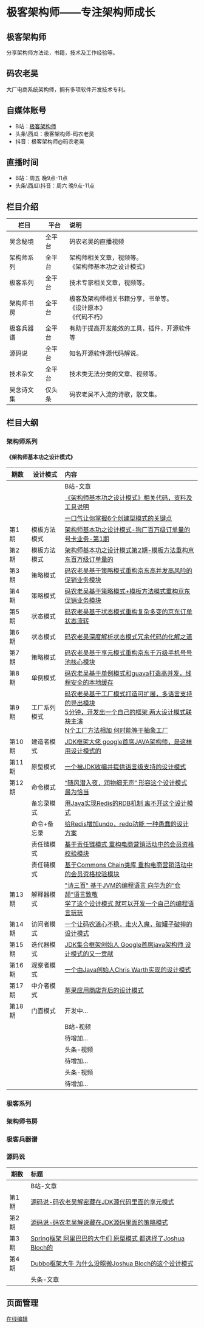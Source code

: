 # 极客架构师——专注架构师成长
## 极客架构师
分享架构师方法论，书籍，技术及工作经验等。
## 码农老吴
大厂电商系统架构师，拥有多项软件开发技术专利。
## 自媒体账号
- B站：[极客架构师](https://space.bilibili.com/1135139396)
- 头条\西瓜：极客架构师-码农老吴
- 抖音：极客架构师@码农老吴

## 直播时间
- B站：周五 晚9点-11点
- 头条\西瓜\抖音：周六 晚9点-11点

## 栏目介绍

| 栏目 | 平台 | 说明 |
| ------------- | ------------- | :------------- |
| 吴念秘境 | 全平台 | 码农老吴的直播视频  | 
| 架构师系列 | 全平台 | 架构师相关文章，视频等。 <br>《架构师基本功之设计模式》  |
| 极客系列  | 全平台 | 技术专家相关文章，视频等。  |
| 架构师书房  | 全平台 | 极客及架构师相关书籍分享，书单等。<br>《设计原本》<br>《代码不朽》 |
| 极客兵器谱  | 全平台 | 有助于提高开发能效的工具，插件，开源软件等  |
| 源码说  | 全平台 | 知名开源软件源代码解说。|
| 技术杂文 | 全平台 | 技术类无法分类的文章、视频等。 |
| 吴念诗文集 | 仅头条 | 码农老吴不入流的诗歌，散文集。 |

## 栏目大纲
### 架构师系列
#### 《架构师基本功之设计模式》

| 期数 | 设计模式 | 内容 |
|-----|-----| :-------------- |
| | |B站-文章|
| | | [《架构师基本功之设计模式》相关代码，资料及工具说明](https://www.bilibili.com/read/cv16154224) |
| | | [一口气让你掌握6个创建型模式的关键点](https://www.bilibili.com/read/cv18021733) |
| 第1期 | 模板方法模式 | [架构师基本功之设计模式-狗厂百万级订单量的号卡业务-第1期](https://www.bilibili.com/read/cv15592468) |
| 第2期 | 模板方法模式 |[架构师基本功之设计模式第2期-模板方法重构京东百万级订单量的](https://www.bilibili.com/read/cv15651016)|
| 第3期 | 策略模式 |[码农老吴基于策略模式重构京东高并发高风险的促销业务模块](https://www.bilibili.com/read/cv15980509)|
| 第4期 | 策略模式 |[码农老吴基于策略模式+模板方法模式重构京东促销业务模块](https://www.bilibili.com/read/cv16088179)|
| 第5期 | 状态模式 |[码农老吴基于状态模式重构复杂多变的京东订单状态流转](https://www.bilibili.com/read/cv16247154)|
| 第6期 | 状态模式 |[码农老吴深度解析状态模式冗余代码的化解之道](https://www.bilibili.com/read/cv16346160)|
| 第7期 | 策略模式 |[码农老吴基于享元模式重构京东千万级手机号号池核心模块](https://www.bilibili.com/read/cv16543358)|
| 第8期 | 单例模式 |[码农老吴基于单例模式和guava打造高并发，线程安全的本地缓存](https://www.bilibili.com/read/cv16917422)|
| 第9期 | 工厂系列模式 |[码农老吴基于工厂模式打造可扩展，多语言支持的导出模块](https://www.bilibili.com/read/cv17134551) <br> [5分钟，开发出一个自己的框架 两大设计模式联袂主演 ](https://www.bilibili.com/read/cv17246347) <br> [N个工厂方法相加 何时能等于抽象工厂](https://www.bilibili.com/read/cv17319921)|
| 第10期 | 建造者模式 |[JDK框架大佬 google首席JAVA架构师，是这样用设计模式的](https://www.bilibili.com/read/cv17447651)|
| 第11期 | 原型模式 |[一个被JDK收编并提供语言级支持的设计模式](https://www.bilibili.com/read/cv17666003)|
| 第12期 | 命令模式 |[“随风潜入夜，润物细无声” 形容这个设计模式 最为恰当](https://www.bilibili.com/read/cv18401417)|
| |备忘录模式 |[用Java实现Redis的RDB机制 离不开这个设计模式](https://www.bilibili.com/read/cv18485838)|
| |命令+备忘录 |[给Redis增加undo，redo功能 一种愚蠢的设计方案](https://www.bilibili.com/read/cv18571155)|
| |责任链模式 |[基于责任链模式 重构电商营销活动中的会员资格校验模块](https://www.bilibili.com/read/cv18690898)|
| |责任链模式 |[基于Commons Chain类库 重构电商营销活动中的会员资格校验模块](https://www.bilibili.com/read/cv18759511)  |
| 第13期 | 解释器模式 |["诗三百" 基于JVM的编程语言 向华为的“仓颉”语言致敬](https://www.bilibili.com/read/cv19028103) <br> [学了这个设计模式 就可以开发一个自己的编程语言玩玩](https://www.bilibili.com/read/cv19111494)|
| 第14期 | 访问者模式 |[一个让码农道心不稳，走火入魔，破罐子破摔的设计模式](https://www.bilibili.com/read/cv19529298)|
| 第15期 | 迭代器模式 |[JDK集合框架创始人 Google首席java架构师 设计模式的又一贡献](https://www.bilibili.com/read/cv19718986)|
| 第16期 | 观察者模式 |[一个由Java创始人Chris Warth实现的设计模式](https://www.bilibili.com/read/cv19986391)|
| 第17期 | 中介者模式 |[苹果应用商店背后的设计模式](https://www.bilibili.com/read/cv20226549)|
| 第18期 | 门面模式 | 开发中... |
| | | B站-视频 |
| | | 待增加... |
| | | 头条-视频 |
| | | 待增加... |
| | | 头条-视频 |
| | | 待增加... |

### 极客系列

### 架构师书房

### 极客兵器谱

### 源码说

| 期数 | 标题 |
| ----- | :------------ |
| | B站-文章 |
| 第1期 | [源码说-码农老吴解密藏在JDK源代码里面的享元模式](https://www.bilibili.com/read/cv16723044) |
| 第2期 | [源码说-码农老吴解说藏在JDK源码里面的策略模式](https://www.bilibili.com/read/cv16806826) |
| 第3期 | [Spring框架 阿里巴巴的大牛们 原型模式 都选择了Joshua Bloch的](https://www.bilibili.com/read/cv17764693) |
| 第4期 | [Dubbo框架大牛 为什么没照搬Joshua Bloch的这个设计模式](https://www.bilibili.com/read/cv17885668) |
| | 头条-文章 |


## 页面管理
[在线编辑](https://github.com/geek-architect/geek-architect.github.io/edit/main/README.md)
